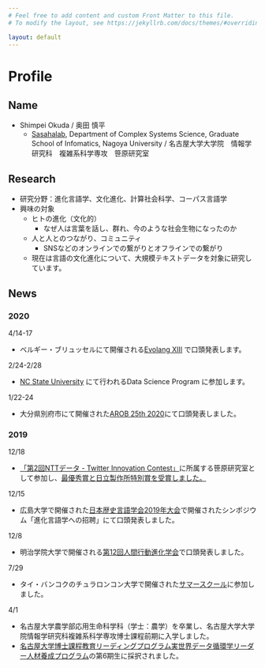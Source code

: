 ```yaml
---
# Feel free to add content and custom Front Matter to this file.
# To modify the layout, see https://jekyllrb.com/docs/themes/#overriding-theme-defaults

layout: default
---
```


# Profile

## Name
- Shimpei Okuda / 奥田 慎平
  - [Sasahalab](https://www.colorlessgreen.info/), Department of Complex Systems Science, Graduate School of Infomatics, Nagoya University / 名古屋大学大学院　情報学研究科　複雑系科学専攻　笹原研究室

## Research 
- 研究分野：進化言語学、文化進化、計算社会科学、コーパス言語学
- 興味の対象
  - ヒトの進化（文化的）
    - なぜ人は言葉を話し、群れ、今のような社会生物になったのか
  - 人と人とのつながり、コミュニティ
    - SNSなどのオンラインでの繋がりとオフラインでの繋がり
  - 現在は言語の文化進化について、大規模テキストデータを対象に研究しています。

## News

### 2020
4/14-17
- ベルギー・ブリュッセルにて開催される[Evolang XIII](https://brussels.evolang.org/) で口頭発表します。

2/24-2/28
- [NC State University](https://execed.poole.ncsu.edu/) にて行われるData Science Program に参加します。

1/22-24
- 大分県別府市にて開催された[AROB 25th 2020](https://isarob.org/symposium/)にて口頭発表しました。

### 2019
12/18
- [「第2回NTTデータ - Twitter Innovation Contest」](https://www.nttdata.com/jp/ja/news/information/2019/072400/)に所属する笹原研究室として参加し、[最優秀賞と日立製作所特別賞を受賞しました。](https://www.i.nagoya-u.ac.jp/%e7%ac%ac2%e5%9b%9entt%e3%83%87%e3%83%bc%e3%82%bftwitter-innovation-contest%e3%81%a7%e6%9c%80%e5%84%aa%e7%a7%80%e8%b3%9e%e3%81%8a%e3%82%88%e3%81%b3%e6%97%a5%e7%ab%8b%e8%a3%bd%e4%bd%9c%e6%89%80/)

12/15
- 広島大学で開催された[日本歴史言語学会2019年大会](http://www.google.com/url?q=http%3A%2F%2Fjp-histling.com%2F2019%2F06%2F14%2F2019convention-program%2F&sa=D&sntz=1&usg=AFQjCNGfRGxmWOFbWDb-zBnFypwFxWVHRA)で開催されたシンポジウム「進化言語学への招聘」にて口頭発表しました。

12/8
- 明治学院大学で開催される[第12回人間行動進化学会](https://www.google.com/url?q=https%3A%2F%2Finukailab.com%2Fhbesj%2F&sa=D&sntz=1&usg=AFQjCNEcwC65shZa53w-xNHIjTpCVRUDaA)で口頭発表しました。

7/29
- タイ・バンコクのチュラロンコン大学で開催された[サマースクール](http://www.sp.m.is.nagoya-u.ac.jp/SummerSchool2019/?fbclid=IwAR0116ZJ_Smd8qpsr7iQx0wBZeZKzTJDgvMPw223q-5zE6Te2z3dUKUAK6c)に参加しました。

4/1
- 名古屋大学農学部応用生命科学科（学士：農学）を卒業し、名古屋大学大学院情報学研究科複雑系科学専攻博士課程前期に入学しました。
- [名古屋大学博士課程教育リーディングプログラム実世界データ循環学リーダー人材養成プログラム](http://www.rwdc.is.nagoya-u.ac.jp/)の第6期生に採択されました。